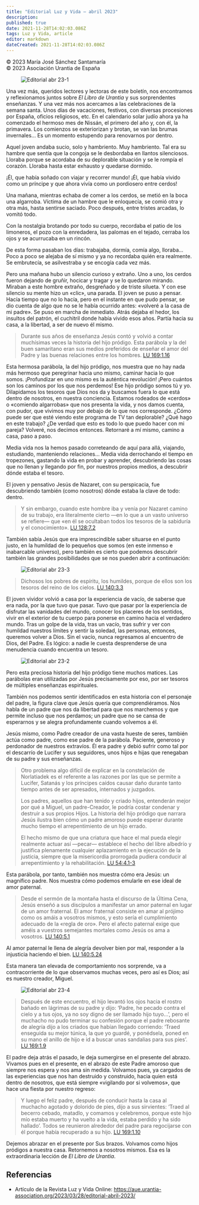 ```yaml
---
title: "Editorial Luz y Vida – abril 2023"
description: 
published: true
date: 2021-11-28T14:02:03.086Z
tags: Luz y Vida, article
editor: markdown
dateCreated: 2021-11-28T14:02:03.086Z
---
```


<p class="v-card v-sheet theme--light grey lighten-3 px-2">© 2023 María José Sánchez Santamaría<br>© 2023 Asociación Urantia de España</p>

<figure id="Figure_1" class="image urantiapedia">
<img src="/image/article/Luz_y_Vida/LyV_2023_04/Editorial-abr-2023-1.jpg" alt="Editorial abr 23-1">
</figure>

Una vez más, queridos lectores y lectoras de este boletín, nos encontramos y reflexionamos juntos sobre _El Libro de Urantia_ y sus sorprendentes enseñanzas. Y una vez más nos acercamos a las celebraciones de la semana santa. Unos días de vacaciones, festivos, con diversas procesiones por España, oficios religiosos, etc. En el calendario solar judío ahora ya ha comenzado el hermoso mes de Nissán, el primero del año y, con él, la primavera. Los comienzos se exteriorizan y brotan, se van las brumas invernales… Es un momento estupendo para renovarnos por dentro.

Aquel joven andaba sucio, solo y hambriento. Muy hambriento. Tal era su hambre que sentía que la congoja se le desbordaba en llantos silenciosos. Lloraba porque se acordaba de su deplorable situación y se le rompía el corazón. Lloraba hasta estar exhausto y quedarse dormido.

¡Él, que había soñado con viajar y recorrer mundo! ¡Él, que había vivido como un príncipe y que ahora vivía como un pordiosero entre cerdos!

Una mañana, mientras echaba de comer a los cerdos, se metió en la boca una algarroba. Víctima de un hambre que le enloquecía, se comió otra y otra más, hasta sentirse saciado. Poco después, entre tristes arcadas, lo vomitó todo.

Con la nostalgia brotando por todo su cuerpo, recordaba el patio de los limoneros, el pozo con la enredadera, las palomas en el tejado, cerraba los ojos y se acurrucaba en un rincón.

De esta forma pasaban los días: trabajaba, dormía, comía algo, lloraba… Poco a poco se alejaba de sí mismo y ya no recordaba quién era realmente. Se embrutecía, se asilvestraba y se encogía cada vez más.

Pero una mañana hubo un silencio curioso y extraño. Uno a uno, los cerdos fueron dejando de gruñir, hocicar y tragar y se lo quedaron mirando. Miraban a este hombre extraño, desgreñado y de triste silueta. Y con ese silencio su mente hizo un «clic», una parada. El joven se puso a pensar. Hacía tiempo que no lo hacía, pero en el instante en que pudo pensar, se dio cuenta de algo que no se le había ocurrido antes: «volveré a la casa de mi padre». Se puso en marcha de inmediato. Atrás dejaba el hedor, los insultos del patrón, el cuchitril donde había vivido esos años. Partía hacia su casa, a la libertad, a ser de nuevo él mismo.

> Durante sus años de enseñanza Jesús contó y volvió a contar muchísimas veces la historia del hijo pródigo. Esta parábola y la del buen samaritano eran sus medios preferidos de enseñar el amor del Padre y las buenas relaciones entre los hombres. [LU 169:1.16](/es/The_Urantia_Book/169#p1_16)

Esta hermosa parábola, la del hijo pródigo, nos muestra que no hay nada más hermoso que peregrinar hacia uno mismo, caminar hacia lo que somos. ¡Profundizar en uno mismo es la auténtica revolución! ¡Pero cuántos son los caminos por los que nos perdemos! Ese hijo pródigo somos tú y yo. Dilapidamos los tesoros que Dios nos da y buscamos fuera lo que está dentro de nosotros, en nuestra conciencia. Estamos rodeados de «cerdos» o «comiendo algarrobas» que nos presenta la vida, y nos damos cuenta, con pudor, que vivimos muy por debajo de lo que nos corresponde. ¿Cómo puede ser que esté viendo este programa de TV tan deplorable? ¿Qué hago en este trabajo? ¿De verdad que esto es todo lo que puedo hacer con mi pareja? Volveré, nos decimos entonces. Retornaré a mí mismo, camino a casa, paso a paso.

Media vida nos la hemos pasado correteando de aquí para allá, viajando, estudiando, manteniendo relaciones… Media vida derrochando el tiempo en tropezones, gastando la vida en probar y aprender, descubriendo las cosas que no llenan y llegando por fin, por nuestros propios medios, a descubrir dónde estaba el tesoro.

El joven y pensativo Jesús de Nazaret, con su perspicacia, fue descubriendo también (como nosotros) dónde estaba la clave de todo: dentro.

> Y sin embargo, cuando este hombre iba y venía por Nazaret camino de su trabajo, era literalmente cierto —en lo que a un vasto universo se refiere— que «en él se ocultaban todos los tesoros de la sabiduría y el conocimiento». [LU 128:7.2](/es/The_Urantia_Book/128#p7_2)

También sabía Jesús que era imprescindible saber situarse en el punto justo, en la humildad de lo pequeños que somos (en este inmenso e inabarcable universo), pero también es cierto que podemos descubrir también las grandes posibilidades que se nos pueden abrir a continuación:

<figure id="Figure_2" class="image urantiapedia">
<img src="/image/article/Luz_y_Vida/LyV_2023_04/Editorial-abr-2023-3.jpg" alt="Editorial abr 23-3">
</figure>

> Dichosos los pobres de espíritu, los humildes, porque de ellos son los tesoros del reino de los cielos. [LU 140:3.3](/es/The_Urantia_Book/140#p3_3)

El joven vividor volvió a casa por la experiencia de vacío, de saberse que era nada, por la que tuvo que pasar. Tuvo que pasar por la experiencia de disfrutar las vanidades del mundo, conocer los placeres de los sentidos, vivir en el exterior de tu cuerpo para ponerse en camino hacia el verdadero mundo. Tras un golpe de la vida, tras un vacío, tras sufrir y ver con humildad nuestros límites y sentir la soledad, las personas, entonces, queremos volver a Dios. Sin el vacío, nunca regresamos al encuentro de Dios, del Padre. Es lógico: a nadie le cuesta desprenderse de una menudencia cuando encuentra un tesoro.

<figure id="Figure_3" class="image urantiapedia">
<img src="/image/article/Luz_y_Vida/LyV_2023_04/Editorial-abr-2023-2.jpg" alt="Editorial abr 23-2">
</figure>

Pero esta preciosa historia del hijo pródigo tiene muchos matices. Las parábolas eran utilizadas por Jesús precisamente por eso, por ser tesoros de múltiples enseñanzas espirituales.

También nos podemos sentir identificados en esta historia con el personaje del padre, la figura clave que Jesús quería que comprendiéramos. Nos habla de un padre que nos da libertad para que nos marchemos y que permite incluso que nos perdamos; un padre que no se cansa de esperarnos y se alegra profundamente cuando volvemos a él.

Jesús mismo, como Padre creador de una vasta hueste de seres, también actúa como padre, como ese padre de la parábola. Paciente, generoso y perdonador de nuestros extravíos. Él era padre y debió sufrir como tal por el descarrío de Lucifer y sus seguidores, unos hijos e hijas que renegaban de su padre y sus enseñanzas.

> Otro problema algo difícil de explicar en la constelación de Norlatiadek es el referente a las razones por las que se permite a Lucifer, Satanás y los príncipes caídos causar daño durante tanto tiempo antes de ser apresados, internados y juzgados.
> 
> Los padres, aquellos que han tenido y criado hijos, entenderán mejor por qué a Miguel, un padre-Creador, le podría costar condenar y destruir a sus propios Hijos. La historia del hijo pródigo que narrara Jesús ilustra bien cómo un padre amoroso puede esperar durante mucho tiempo el arrepentimiento de un hijo errado.
> 
> El hecho mismo de que una criatura que hace el mal pueda elegir realmente actuar así —pecar— establece el hecho del libre albedrío y justifica plenamente cualquier aplazamiento en la ejecución de la justicia, siempre que la misericordia prorrogada pudiera conducir al arrepentimiento y la rehabilitación. [LU 54:4.1-3](/es/The_Urantia_Book/54#p4_1)

Esta parábola, por tanto, también nos muestra cómo era Jesús: un magnífico padre. Nos muestra cómo podemos emularle en ese ideal de amor paternal.

> Desde el sermón de la montaña hasta el discurso de la Última Cena, Jesús enseñó a sus discípulos a manifestar un amor paternal en lugar de un amor fraternal. El amor fraternal consiste en amar al prójimo como os amáis a vosotros mismos, y esto sería el cumplimiento adecuado de la «regla de oro». Pero el afecto paternal exige que améis a vuestros semejantes mortales como Jesús os ama a vosotros. [LU 140:5.1](/es/The_Urantia_Book/140#p5_1)

Al amor paternal le llena de alegría devolver bien por mal, responder a la injusticia haciendo el bien. [LU 140:5.24](/es/The_Urantia_Book/140#p5_24)

Esta manera tan elevada de comportamiento nos sorprende, va a contracorriente de lo que observamos muchas veces, pero así es Dios; así es nuestro creador, Miguel.

<figure id="Figure_4" class="image urantiapedia">
<img src="/image/article/Luz_y_Vida/LyV_2023_04/Editorial-abr-2023-4.jpg" alt="Editorial abr 23-4">
</figure>

> Después de este encuentro, el hijo levantó los ojos hacia el rostro bañado en lágrimas de su padre y dijo: ‘Padre, he pecado contra el cielo y a tus ojos, ya no soy digno de ser llamado hijo tuyo…’, pero el muchacho no pudo terminar su confesión porque el padre rebosante de alegría dijo a los criados que habían llegado corriendo: ‘Traed enseguida su mejor túnica, la que yo guardé, y ponédsela, poned en su mano el anillo de hijo e id a buscar unas sandalias para sus pies’. [LU 169:1.9](/es/The_Urantia_Book/169#p1_9)

El padre deja atrás el pasado, le deja sumergirse en el presente del abrazo. Vivamos pues en el presente, en el abrazo de este Padre amoroso que siempre nos espera y nos ama sin medida. Volvamos pues, ya cargados de las experiencias que nos han destruido y construido, hacia quien está dentro de nosotros, que está siempre «vigilando por si volvemos», que hace una fiesta por nuestro regreso:

> Y luego el feliz padre, después de conducir hasta la casa al muchacho agotado y dolorido de pies, dijo a sus sirvientes: ‘Traed al becerro cebado, matadlo, y comamos y celebremos, porque este hijo mío estaba muerto y ha vuelto a la vida, estaba perdido y ha sido hallado’. Todos se reunieron alrededor del padre para regocijarse con él porque había recuperado a su hijo. [LU 169:1.10](/es/The_Urantia_Book/169#p1_10)

Dejemos abrazar en el presente por Sus brazos. Volvamos como hijos pródigos a nuestra casa. Retornemos a nosotros mismos. Esa es la extraordinaria lección de _El Libro de Urantia_.

## Referencias

- Artículo de la Revista Luz y Vida Online: https://aue.urantia-association.org/2023/03/28/editorial-abril-2023/